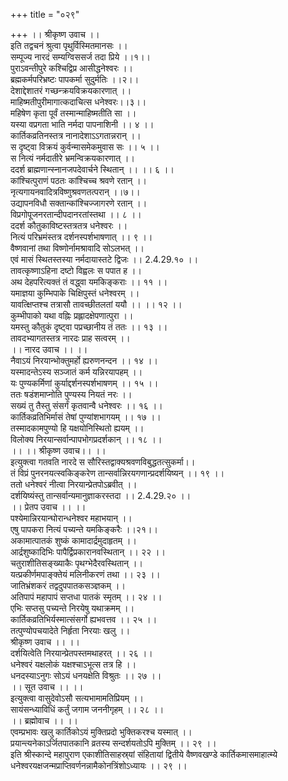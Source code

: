 +++
title = "०२९"

+++
।। श्रीकृष्ण उवाच ।।  
इति तद्वचनं श्रुत्वा पृथुर्विस्मितमानसः ।।  
सम्पूज्य नारदं सम्यग्विससर्ज तदा प्रिये ।।१।।  
पुराऽवन्तीपुरे कश्चिद्विप्र आसीद्धनेश्वरः ।।  
ब्रह्मकर्मपरिभ्रष्टः पापकर्मा सुदुर्मतिः ।।२।।  
देशाद्देशातरं गच्छन्क्रयविक्रयकारणात् ।।  
माहिष्मतीपुरीमागात्कदाचित्स धनेश्वरः।।३।।  
महिषेण कृता पूर्वं तस्मान्माहिष्मतीति सा ।।  
यस्या वप्रगता भाति नर्मदा पापनाशिनी ।। ४ ।।  
कार्तिकव्रतिनस्तत्र नानादेशाऽऽगतान्नरान् ।।  
स दृष्ट्वा विक्रयं कुर्वन्मासमेकमुवास सः ।। ५ ।।  
स नित्यं नर्मदातीरे भ्रमन्विक्रयकारणात् ।।  
ददर्श ब्राह्मणान्स्नानजपदेवार्चने स्थितान् ।। ।। ६ ।।  
कांश्चित्पुराणं पठतः कांश्चिच्च श्रवणे रतान् ।।  
नृत्यगायनवादित्रविष्णुश्रवणतत्परान् ।।७।।  
उद्यापनविधौ सक्तान्कांश्चिज्जागरणे रतान् ।।  
विप्रगोपूजनरतान्दीपदानरतांस्तथा ।। ८ ।।  
ददर्श कौतुकाविष्टस्तत्रतत्र धनेश्वरः ।।  
नित्यं परिभ्रमंस्तत्र दर्शनस्पर्शभाषणात् ।। ९ ।।  
वैष्णवानां तथा विष्णोर्नामश्रावादि सोऽलभत् ।।  
एवं मासं स्थितस्तस्या नर्मदायास्तटे द्विजः ।। 2.4.29.१० ।।  
तावत्कृष्णाऽहिना दष्टो विह्वलः स पपात ह ।।  
अथ देहपरित्यक्तं तं वद्ध्वा यमकिङ्कराः ।। ११ ।।  
यमाज्ञया कुम्भिपाके चिक्षिपुस्तं धनेश्वरम् ।।  
यावत्क्षिप्तश्च तत्रासौ तावच्छीतलतां ययौ ।। ।। १२ ।।  
कुम्भीपाको यथा वह्निः प्रह्लादक्षेपणात्पुरा ।।  
यमस्तु कौतुकं दृष्ट्वा पप्रच्छानीय तं ततः ।। १३ ।।  
तावदभ्यागतस्तत्र नारदः प्राह सत्वरम् ।।  
।। नारद उवाच ।। ।।  
नैवाऽयं निरयान्भोक्तुमर्हो ह्यरुणनन्दन ।। १४ ।।  
यस्मादन्तेऽस्य सञ्जातं कर्म यन्निरयापहम् ।।  
यः पुण्यकर्मिणां कुर्याद्दर्शनस्पर्शभाषणम् ।। १५ ।।  
ततः षडंशमाप्नोति पुण्यस्य नियतं नरः ।।  
सख्यं तु तैस्तु संसर्गं कृतवान्वै धनेश्वरः ।। १६ ।।  
कार्तिकव्रतिभिर्मासं तेषां पुण्यांशभागयम् ।। १७ ।।  
तस्मादकामपुण्यो हि यक्षयोनिस्थितो ह्ययम् ।।  
विलोक्य निरयान्सर्वान्पापभोगप्रदर्शकान् ।। १८ ।।  
।। ।। श्रीकृष्ण उवाच।। ।।  
इत्युक्त्वा गतवति नारदे स सौरिस्तद्वाक्यश्रवणविबुद्धतत्सुकर्मा।।  
तं विप्रं पुनरनयत्स्वकिङ्करेण तान्सर्वान्निरयगणान्प्रदर्शयिष्यन् ।। १९ ।।  
ततो धनेश्वरं नीत्वा निरयान्प्रेतपोऽब्रवीत् ।।  
दर्शयिष्यंस्तु तान्सर्वान्यमानुज्ञाकरस्तदा ।। 2.4.29.२० ।।  
।। प्रेतप उवाच ।। ।।  
पश्येमान्निरयान्घोरान्धनेश्वर महाभयान् ।।  
एषु पापकरा नित्यं पच्यन्ते यमकिङ्करैः ।।२१।।  
अकामात्पातकं शुष्कं कामादार्द्रमुदाहृतम् ।।  
आर्द्रशुष्कादिभिः पापैर्द्विप्रकारानवस्थितान् ।। २२ ।।  
चतुराशीतिसङ्ख्याकैः पृथग्भेदैरवस्थितान् ।।  
यत्प्रकीर्णमपाङ्क्तेयं मलिनीकरणं तथा ।। २३ ।।  
जातिभ्रंशकरं तद्वदुपपातकसञ्ज्ञकम् ।।  
अतिपापं महापापं सप्तधा पातकं स्मृतम् ।। २४ ।।  
एभिः सप्तसु पच्यन्ते निरयेषु यथाक्रमम् ।।  
कार्तिकव्रतिभिर्यस्मात्संसर्गो ह्यभवत्तव ।। २५ ।।  
तत्पुण्योपचयादेते निर्हृता निरयाः खलु ।।  
श्रीकृष्ण उवाच ।। ।।  
दर्शयित्वेति निरयान्प्रेतपस्तमथाहरत् ।। २६ ।।  
धनेश्वरं यक्षलोकं यक्षश्चाऽभूत्स तत्र हि ।।  
धनदस्याऽनुगः सोऽयं धनयक्षेति विश्रुतः ।। २७ ।।  
।। सूत उवाच ।। ।।  
इत्युक्त्वा वासुदेवोऽसौ सत्यभामामतिप्रियम् ।।  
सायंसन्ध्याविधिं कर्तुं जगाम जननीगृहम् ।। २८ ।।  
।। ब्रह्मोवाच ।। ।।  
एवम्प्रभावः खलु कार्तिकोऽयं मुक्तिप्रदो भुक्तिकरश्च यस्मात् ।।  
प्रयान्त्यनेकाऽर्जितपातकानि व्रतस्य सन्दर्शयतोऽपि मुक्तिम् ।। २९ ।।  
इति श्रीस्कान्दे महापुराण एकाशीतिसाहस्र्यां संहितायां द्वितीये वैष्णवखण्डे कार्तिकमासमाहात्म्ये धनेश्वरयक्षजन्मप्राप्तिवर्णनन्नामैकोनत्रिंशोऽध्यायः ।। २९ ।।